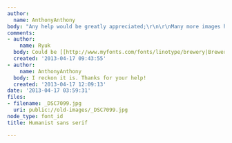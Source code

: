```yaml
---
author:
  name: AnthonyAnthony
body: "Any help would be greatly appreciated;\r\n\r\nMany more images here;\r\n\r\nhttp://linaforsgren.com/filter/all/Is-this-it"
comments:
- author:
    name: Ryuk
  body: Could be [[http://www.myfonts.com/fonts/linotype/brewery|Brewery]].
  created: '2013-04-17 09:43:55'
- author:
    name: AnthonyAnthony
  body: I reckon it is. Thanks for your help!
  created: '2013-04-17 12:09:13'
date: '2013-04-17 03:59:31'
files:
- filename: _DSC7099.jpg
  uri: public://old-images/_DSC7099.jpg
node_type: font_id
title: Humanist sans serif

---
```

